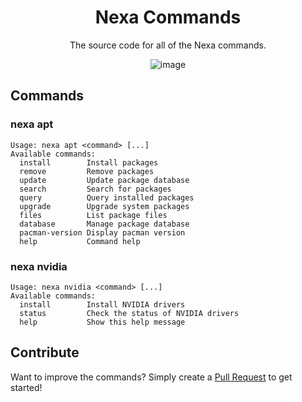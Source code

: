 <div align="center">
<h1>Nexa Commands</h1>

<p>The source code for all of the Nexa commands.</p>

![image](https://github.com/user-attachments/assets/cd2c0d90-5b09-479a-91bd-52cca7e5fefd)
</div>

## Commands

### nexa apt
```
Usage: nexa apt <command> [...]
Available commands:
  install        Install packages
  remove         Remove packages
  update         Update package database
  search         Search for packages
  query          Query installed packages
  upgrade        Upgrade system packages
  files          List package files
  database       Manage package database
  pacman-version Display pacman version
  help           Command help
```

### nexa nvidia
```
Usage: nexa nvidia <command> [...]
Available commands:
  install        Install NVIDIA drivers
  status         Check the status of NVIDIA drivers
  help           Show this help message
```

## Contribute
Want to improve the commands? Simply create a [Pull Request](https://github.com/NexaLinux/nexa-cmd/pulls) to get started!
